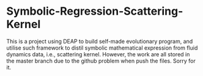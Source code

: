 # Symbolic-Regression-Scattering-Kernel
This is a project using DEAP to build self-made evolutionary program, and utilise such framework to distil symbolic mathematical expression from fluid dynamics data, i.e., scattering kernel.  However, the work are all stored in the master branch due to the github problem when push the files. Sorry for it.
